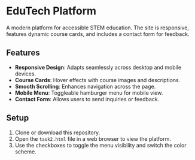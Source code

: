 # EduTech Platform

A modern platform for accessible STEM education. The site is responsive, features dynamic course cards, and includes a contact form for feedback.

## Features

- **Responsive Design**: Adapts seamlessly across desktop and mobile devices.
- **Course Cards**: Hover effects with course images and descriptions.
- **Smooth Scrolling**: Enhances navigation across the page.
- **Mobile Menu**: Toggleable hamburger menu for mobile view.
- **Contact Form**: Allows users to send inquiries or feedback.

## Setup

1. Clone or download this repository.
2. Open the `task2.html` file in a web browser to view the platform.
3. Use the checkboxes to toggle the menu visibility and switch the color scheme.

